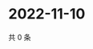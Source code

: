# 2022-11-10

共 0 条

<!-- BEGIN WEIBO -->
<!-- 最后更新时间 Thu Nov 10 2022 05:17:23 GMT+0800 (China Standard Time) -->

<!-- END WEIBO -->
